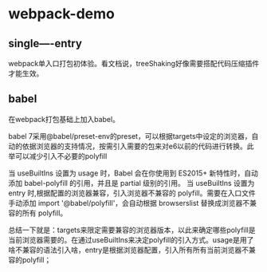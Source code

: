 # webpack-demo
## single—-entry
webpack单入口打包初体验。看文档说，treeShaking好像需要搭配代码压缩插件才能生效。

## babel
在webpack打包基础上加入babel。

babel 7采用@babel/preset-env的preset，可以根据targets中设定的浏览器，自动的依据浏览器的支持情况，按需引入需要的包来对e6以前的代码进行转换。此举可以减少引入不必要的polyfill

当 useBuiltIns 设置为 usage 时，Babel 会在你使用到 ES2015+ 新特性时，自动添加 babel-polyfill 的引用，并且是 partial 级别的引用。
当 useBuiltIns 设置为 entry 时,根据配置的浏览器兼容，引入浏览器不兼容的 polyfill。需要在入口文件手动添加 import '@babel/polyfill'，会自动根据 browserslist 替换成浏览器不兼容的所有 polyfill。

总结一下就是：targets来限定需要兼容的浏览器版本，以此来确定哪些polyfill是当前浏览器需要的。在通过useBuiltIns来决定polyfill的引入方式。usage是用了啥不兼容的语法引入啥，entry是根据浏览器配置，引入所有所有当前浏览器不兼容的polyfill；